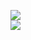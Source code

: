 [![](https://img.shields.io/badge/Made%20With-Github%20Spray-lightgrey.svg?style=for-the-badge&logo=github)](https://github.com/Annihil/github-spray#6576)  
[![](https://i.imgur.com/2DrTn0Z.gif)](https://github.com/Annihil/github-spray)